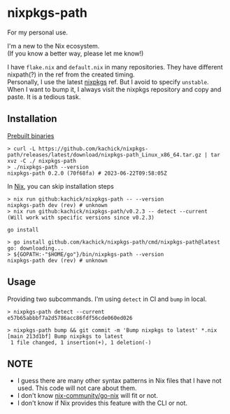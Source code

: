 # nixpkgs-path

For my personal use.

I'm a new to the Nix ecosystem.\
(If you know a better way, please let me know!)

I have `flake.nix` and `default.nix` in many repositories. They have different nixpath(?) in the ref from the created timing.\
Personally, I use the latest [nixpkgs](https://github.com/NixOS/nixpkgs) ref. But I avoid to specify `unstable`.\
When I want to bump it, I always visit the nixpkgs repository and copy and paste. It is a tedious task.

## Installation

[Prebuilt binaries](https://github.com/kachick/nixpkgs-path/releases)

```console
> curl -L https://github.com/kachick/nixpkgs-path/releases/latest/download/nixpkgs-path_Linux_x86_64.tar.gz | tar xvz -C ./ nixpkgs-path
> ./nixpkgs-path --version
nixpkgs-path 0.2.0 (70f68fa) # 2023-06-22T09:58:05Z
```

In [Nix](https://nixos.org/), you can skip installation steps

```console
> nix run github:kachick/nixpkgs-path -- --version
nixpkgs-path dev (rev) # unknown
> nix run github:kachick/nixpkgs-path/v0.2.3 -- detect --current
(Will work with specific versions since v0.2.3)
```

`go install`

```console
> go install github.com/kachick/nixpkgs-path/cmd/nixpkgs-path@latest
go: downloading...
> ${GOPATH:-"$HOME/go"}/bin/nixpkgs-path --version
nixpkgs-path dev (rev) # unknown
```

## Usage

Providing two subcommands. I'm using `detect` in CI and `bump` in local.

```console
> nixpkgs-path detect --current
e57b65abbbf7a2d5786acc86fdf56cde060ed026

> nixpkgs-path bump && git commit -m 'Bump nixpkgs to latest' *.nix
[main 213d1bf] Bump nixpkgs to latest
 1 file changed, 1 insertion(+), 1 deletion(-)
```

## NOTE

- I guess there are many other syntax patterns in Nix files that I have not used. This code will not care about them.
- I don't know [nix-community/go-nix](https://github.com/nix-community/go-nix) will fit or not.
- I don't know if Nix provides this feature with the CLI or not.
